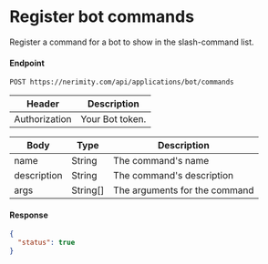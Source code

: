 # Register bot commands

Register a command for a bot to show in the slash-command list.

#### Endpoint

```
POST https://nerimity.com/api/applications/bot/commands
```

| Header        | Description     |
| ------------- | --------------- |
| Authorization | Your Bot token. |

| Body        | Type     | Description                   |
| ----------- | -------- | ----------------------------- |
| name        | String   | The command's name            |
| description | String   | The command's description     |
| args        | String[] | The arguments for the command |

#### Response

```json
{
  "status": true
}
```
